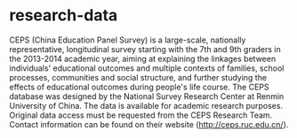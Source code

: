 # research-data

CEPS (China Education Panel Survey) is a large-scale, nationally representative, longitudinal survey starting with the 7th and 9th graders in the 2013-2014 academic year, aiming at explaining the linkages between individuals' educational outcomes and multiple contexts of families, school processes, communities and social structure, and further studying the effects of educational outcomes during people's life course.
The CEPS database was designed by the National Survey Research Center at Renmin University of China. The data is available for academic research purposes. Original data access must be requested from the CEPS Research Team. Contact information can be found on their website (http://ceps.ruc.edu.cn/). 
